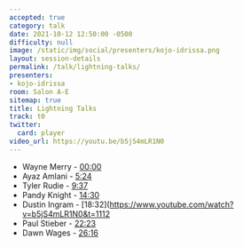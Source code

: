 ```yaml
---
accepted: true
category: talk
date: 2021-10-12 12:50:00 -0500
difficulty: null
image: /static/img/social/presenters/kojo-idrissa.png
layout: session-details
permalink: /talk/lightning-talks/
presenters:
- kojo-idrissa
room: Salon A-E
sitemap: true
title: Lightning Talks
track: t0
twitter:
  card: player
video_url: https://youtu.be/b5jS4mLR1N0
---
```


- Wayne Merry - [00:00](https://www.youtube.com/watch?v=b5jS4mLR1N0&t=0)
- Ayaz Amlani - [5:24](https://www.youtube.com/watch?v=b5jS4mLR1N0&t=324)
- Tyler Rudie - [9:37](https://www.youtube.com/watch?v=b5jS4mLR1N0&t=577])
- Pandy Knight - [14:30](https://www.youtube.com/watch?v=b5jS4mLR1N0&t=870)
- Dustin Ingram - [18:32](https://www.youtube.com/watch?v=b5jS4mLR1N0&t=1112
- Paul Stieber - [22:23](https://www.youtube.com/watch?v=b5jS4mLR1N0&t=1343)
- Dawn Wages - [26:16](https://www.youtube.com/watch?v=b5jS4mLR1N0&t=1576)
